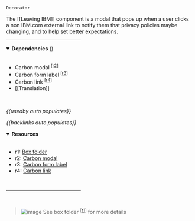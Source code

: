 `Decorator` <!-- category start --><!-- category end -->

The [[Leaving IBM]] component is a modal that pops up when a user clicks a non IBM.com external link to notify them that privacy policies maybe changing, and to help set better expectations.

<hr width="40%" />

<!-- toc start depthStart="2" --><!-- toc end -->

<details open="true">
  <summary><strong>Dependencies</strong> (<!-- dependencyCount start --><!-- dependencyCount end -->)</summary><br />

- Carbon modal <sup>[[r2](#resources)]</sup>
- Carbon form label <sup>[[r3](#resources)]</sup>
- Carbon link <sup>[[r4](#resources)]</sup>
- [[Translation]]

<br />
</details>

<!-- usedby start -->
*{{usedby auto populates}}*
<!-- usedby end -->

<!-- backlinks start -->
*{{backlinks auto populates}}*
<!-- backlinks end -->

<a name="resources"></a>
<details open="true">
  <summary><strong>Resources</strong></summary><br />

- r1: [Box folder](https://ibm.ent.box.com/folder/124606259113)
- r2: [Carbon modal](https://www.carbondesignsystem.com/components/modal/usage/)
- r3: [Carbon form label](https://react.carbondesignsystem.com/?path=/story/components-formlabel--default)
- r4: [Carbon link](https://www.carbondesignsystem.com/components/link/usage/)

<br />
</details>

<hr width="40%" />

<br />

> ![image](https://user-images.githubusercontent.com/3793636/117873919-f6faba80-b265-11eb-81a5-039bdcd822e8.png)  See box folder <sup>[[r1](#resources)]</sup> for more details